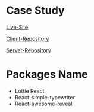 # Case Study

[Live-Site](https://case-study-b14df.web.app/)

[Client-Repository](https://github.com/Mehebul02/case-study-client)

[Server-Repository](https://github.com/Mehebul02/case-study-server)
 # Packages Name
 * Lottie React
 * React-simple-typewriter
 * React-awesome-reveal
